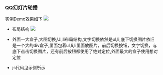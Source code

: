 ### QQ幻灯片轮播
实例Demo效果如下
![](http://i.imgur.com/0DBvrXt.gif)

* 布局结构
![](http://i.imgur.com/Knocfzn.png)
* 外面一大盒子,大图切换,Ul,li布局结构,文字切换依然是ul,li,底下切换图片依旧是一个大的div盒子,里面包着ul,li,li里面放图片，前后切换按钮，文字切换，与底下点击切换图片，还有前后按钮都使用了绝对定位,外面最大的盒子使用想对定位

* js代码见示例所示
